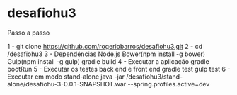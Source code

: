 # desafiohu3

Passo a passo

1 - git clone https://github.com/rogeriobarros/desafiohu3.git
2 - cd <pasta-base>/desafiohu3
3 - Dependências
	Node.js
	Bower(npm install -g bower)
	Gulp(npm install -g gulp)
	gradle build
4 - Executar a aplicação
	gradle bootRun
5 - Executar os testes back end e front end
	gradle test
	gulp test
6 - Executar em modo stand-alone
	java -jar <pasta-base>/desafiohu3/stand-alone/desafiohu-3-0.0.1-SNAPSHOT.war --spring.profiles.active=dev